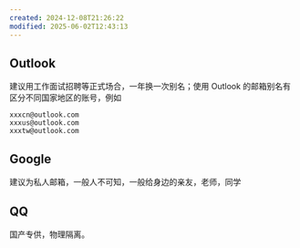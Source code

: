 ```yaml
---
created: 2024-12-08T21:26:22
modified: 2025-06-02T12:43:13
---
```


## Outlook

建议用工作面试招聘等正式场合，一年换一次别名；使用 Outlook 的邮箱别名有区分不同国家地区的账号，例如

```
xxxcn@outlook.com
xxxus@outlook.com
xxxtw@outlook.com
```

## Google

建议为私人邮箱，一般人不可知，一般给身边的亲友，老师，同学

## QQ

国产专供，物理隔离。
